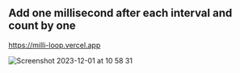 ## Add one millisecond after each interval and count by one

https://milli-loop.vercel.app

![Screenshot 2023-12-01 at 10 58 31](https://github.com/tmickleydoyle/milli-loop/assets/8069675/e433ae10-359f-42fb-b6f9-113a89d0d4d8)
